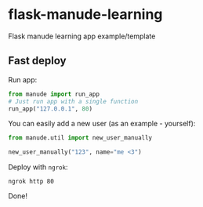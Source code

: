 # flask-manude-learning
 Flask manude learning app example/template

## Fast deploy

Run app:

```python
from manude import run_app
# Just run app with a single function
run_app("127.0.0.1", 80)
```

You can easily add a new user (as an example - yourself):

```python
from manude.util import new_user_manually

new_user_manually("123", name="me <3")
```

Deploy with `ngrok`:

```shell script
ngrok http 80
```

Done!
